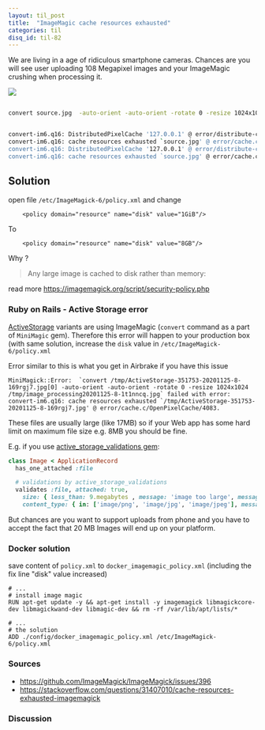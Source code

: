```yaml
---
layout: til_post
title:  "ImageMagic cache resources exhausted"
categories: til
disq_id: til-82
---
```



We are living in a age of ridiculous smartphone cameras. Chances are you
will see user uploading 108 Megapixel images and your ImageMagic
crushing when processing it.


![](https://user-images.githubusercontent.com/721990/100261456-0a7dc780-2f4b-11eb-8e04-e79e9854cffa.png)


```bash

convert source.jpg  -auto-orient -auto-orient -rotate 0 -resize 1024x1024 destination.jpg


convert-im6.q16: DistributedPixelCache '127.0.0.1' @ error/distribute-cache.c/ConnectPixelCacheServer/244.
convert-im6.q16: cache resources exhausted `source.jpg' @ error/cache.c/OpenPixelCache/3984.
convert-im6.q16: DistributedPixelCache '127.0.0.1' @ error/distribute-cache.c/ConnectPixelCacheServer/244.
convert-im6.q16: cache resources exhausted `source.jpg' @ error/cache.c/OpenPixelCache/3984.

```

## Solution

open file `/etc/ImageMagick-6/policy.xml` and change

```
    <policy domain="resource" name="disk" value="1GiB"/>
```

To

```
    <policy domain="resource" name="disk" value="8GB"/>
```


Why ?

>  Any large image is cached to disk rather than memory:


read more <https://imagemagick.org/script/security-policy.php>

### Ruby on Rails - Active Storage error


[ActiveStorage](https://edgeguides.rubyonrails.org/active_storage_overview.html) variants are using ImageMagic (`convert` command as a part of `MiniMagic` gem). Therefore  this error will happen to
your production box (with same solution, increase the `disk` value in `/etc/ImageMagick-6/policy.xml`


Error similar to this  is what you get in Airbrake if you have this
issue

```
MiniMagick::Error:  `convert /tmp/ActiveStorage-351753-20201125-8-169rgj7.jpg[0] -auto-orient -auto-orient -rotate 0 -resize 1024x1024 /tmp/image_processing20201125-8-1t1nncq.jpg` failed with error: convert-im6.q16: cache resources exhausted `/tmp/ActiveStorage-351753-20201125-8-169rgj7.jpg' @ error/cache.c/OpenPixelCache/4083.
```


These files are usually large (like 17MB) so if your Web app has some
hard limit on maximum file size e.g. 8MB you should be fine.

E.g. if you use [active_storage_validations gem](https://github.com/igorkasyanchuk/active_storage_validations):

```ruby
class Image < ApplicationRecord
  has_one_attached :file

  # validations by active_storage_validations
  validates :file, attached: true,
    size: { less_than: 9.megabytes , message: 'image too large', message: 'needs to be up to 8MB' },
    content_type: { in: ['image/png', 'image/jpg', 'image/jpeg'], message: 'needs to be an PNG or JPEG image' }
```


But chances are you want to support uploads from phone and you have to
accept the fact that 20 MB Images will end up on your platform.

### Docker solution

save content of `policy.xml` to `docker_imagemagic_policy.xml` (including the fix line "disk" value increased)


```
# ...
# install image magic
RUN apt-get update -y && apt-get install -y imagemagick libmagickcore-dev libmagickwand-dev libmagic-dev && rm -rf /var/lib/apt/lists/*

# ...
# the solution
ADD ./config/docker_imagemagic_policy.xml /etc/ImageMagick-6/policy.xml
```


### Sources

* <https://github.com/ImageMagick/ImageMagick/issues/396>
* <https://stackoverflow.com/questions/31407010/cache-resources-exhausted-imagemagick>

### Discussion
